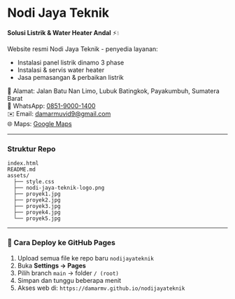 # Nodi Jaya Teknik

**Solusi Listrik & Water Heater Andal** ⚡💧

Website resmi Nodi Jaya Teknik - penyedia layanan:
- Instalasi panel listrik dinamo 3 phase
- Instalasi & servis water heater
- Jasa pemasangan & perbaikan listrik

📍 Alamat: Jalan Batu Nan Limo, Lubuk Batingkok, Payakumbuh, Sumatera Barat  
📱 WhatsApp: [0851-9000-1400](https://wa.me/6285190001400)  
✉️ Email: [damarmuvid9@gmail.com](mailto:damarmuvid9@gmail.com)  
🌐 Maps: [Google Maps](https://maps.app.goo.gl/yHYp9hb2fehvSb2f8?g_st=ipc)

---

### Struktur Repo
```
index.html
README.md
assets/
  ├── style.css
  ├── nodi-jaya-teknik-logo.png
  ├── proyek1.jpg
  ├── proyek2.jpg
  ├── proyek3.jpg
  ├── proyek4.jpg
  └── proyek5.jpg
```

---

### 🚀 Cara Deploy ke GitHub Pages
1. Upload semua file ke repo baru `nodijayateknik`
2. Buka **Settings → Pages**
3. Pilih branch `main` → folder `/ (root)`
4. Simpan dan tunggu beberapa menit
5. Akses web di: `https://damarmv.github.io/nodijayateknik`
